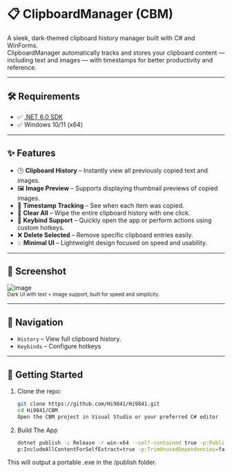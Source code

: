 
# 📋 ClipboardManager (CBM)

A sleek, dark-themed clipboard history manager built with C# and WinForms.  
ClipboardManager automatically tracks and stores your clipboard content — including text and images — with timestamps for better productivity and reference.

---

## 🛠 Requirements

- ✅ [.NET 6.0 SDK](https://dotnet.microsoft.com/en-us/download/dotnet/6.0)
- ✅ Windows 10/11 (x64)

---

## ✨ Features

- 🕒 **Clipboard History** – Instantly view all previously copied text and images.
- 🖼️ **Image Preview** – Supports displaying thumbnail previews of copied images.
- 📆 **Timestamp Tracking** – See when each item was copied.
- 🧼 **Clear All** – Wipe the entire clipboard history with one click.
- 🎯 **Keybind Support** – Quickly open the app or perform actions using custom hotkeys.
- ❌ **Delete Selected** – Remove specific clipboard entries easily.
- 💡 **Minimal UI** – Lightweight design focused on speed and usability.

---

## 📸 Screenshot

![image](https://github.com/user-attachments/assets/26cbc8de-39df-4fd4-a487-b457f74d2a74)  
<sup>Dark UI with text + image support, built for speed and simplicity.</sup>

---

## 🧭 Navigation

- `History` – View full clipboard history.
- `Keybinds` – Configure hotkeys

---

## 🚀 Getting Started

1. Clone the repo:
   ```bash
   git clone https://github.com/Hi9841/Hi9841.git
   cd Hi9841/CBM
   Open the CBM project in Visual Studio or your preferred C# editor

2. Build The App
   ```bash
   dotnet publish -c Release -r win-x64 --self-contained true -p:PublishSingleFile=true - 
   p:IncludeAllContentForSelfExtract=true -p:TrimUnusedDependencies=false -o publish
   
This will output a portable .exe in the /publish folder.

